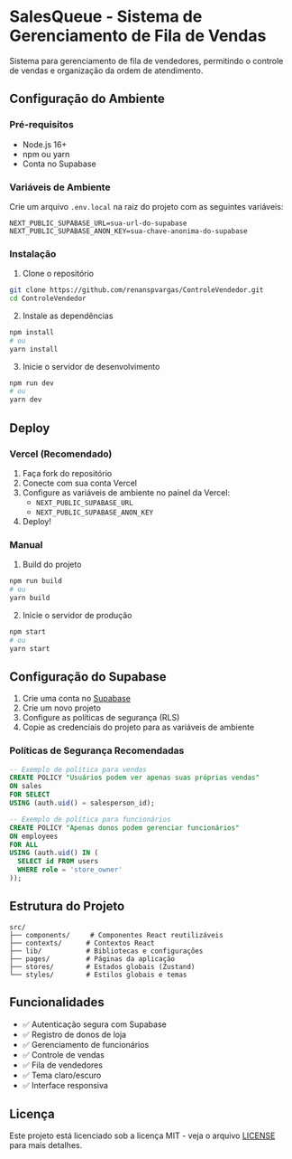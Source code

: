 # SalesQueue - Sistema de Gerenciamento de Fila de Vendas

Sistema para gerenciamento de fila de vendedores, permitindo o controle de vendas e organização da ordem de atendimento.

## Configuração do Ambiente

### Pré-requisitos
- Node.js 16+ 
- npm ou yarn
- Conta no Supabase

### Variáveis de Ambiente
Crie um arquivo `.env.local` na raiz do projeto com as seguintes variáveis:

```env
NEXT_PUBLIC_SUPABASE_URL=sua-url-do-supabase
NEXT_PUBLIC_SUPABASE_ANON_KEY=sua-chave-anonima-do-supabase
```

### Instalação
1. Clone o repositório
```bash
git clone https://github.com/renanspvargas/ControleVendedor.git
cd ControleVendedor
```

2. Instale as dependências
```bash
npm install
# ou
yarn install
```

3. Inicie o servidor de desenvolvimento
```bash
npm run dev
# ou
yarn dev
```

## Deploy

### Vercel (Recomendado)
1. Faça fork do repositório
2. Conecte com sua conta Vercel
3. Configure as variáveis de ambiente no painel da Vercel:
   - `NEXT_PUBLIC_SUPABASE_URL`
   - `NEXT_PUBLIC_SUPABASE_ANON_KEY`
4. Deploy!

### Manual
1. Build do projeto
```bash
npm run build
# ou
yarn build
```

2. Inicie o servidor de produção
```bash
npm start
# ou
yarn start
```

## Configuração do Supabase

1. Crie uma conta no [Supabase](https://supabase.com)
2. Crie um novo projeto
3. Configure as políticas de segurança (RLS)
4. Copie as credenciais do projeto para as variáveis de ambiente

### Políticas de Segurança Recomendadas

```sql
-- Exemplo de política para vendas
CREATE POLICY "Usuários podem ver apenas suas próprias vendas"
ON sales
FOR SELECT
USING (auth.uid() = salesperson_id);

-- Exemplo de política para funcionários
CREATE POLICY "Apenas donos podem gerenciar funcionários"
ON employees
FOR ALL
USING (auth.uid() IN (
  SELECT id FROM users
  WHERE role = 'store_owner'
));
```

## Estrutura do Projeto

```
src/
├── components/     # Componentes React reutilizáveis
├── contexts/      # Contextos React
├── lib/           # Bibliotecas e configurações
├── pages/         # Páginas da aplicação
├── stores/        # Estados globais (Zustand)
└── styles/        # Estilos globais e temas
```

## Funcionalidades

- ✅ Autenticação segura com Supabase
- ✅ Registro de donos de loja
- ✅ Gerenciamento de funcionários
- ✅ Controle de vendas
- ✅ Fila de vendedores
- ✅ Tema claro/escuro
- ✅ Interface responsiva

## Licença

Este projeto está licenciado sob a licença MIT - veja o arquivo [LICENSE](LICENSE) para mais detalhes. 